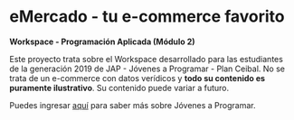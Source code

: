 # eMercado - tu e-commerce favorito
**Workspace - Programación Aplicada (Módulo 2)**

Este proyecto trata sobre el Workspace desarrollado para las estudiantes de la generación 2019 de JAP - Jóvenes a Programar - Plan Ceibal.
No se trata de un e-commerce con datos verídicos y **todo su contenido es puramente ilustrativo**. Su contenido puede variar a futuro.

Puedes ingresar [aquí](https://jovenesaprogramar.edu.uy/) para saber más sobre Jóvenes a Programar.

